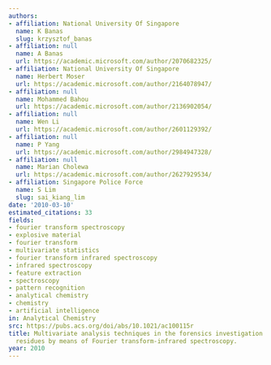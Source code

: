 ```yaml
---
authors:
- affiliation: National University Of Singapore
  name: K Banas
  slug: krzysztof_banas
- affiliation: null
  name: A Banas
  url: https://academic.microsoft.com/author/2070682325/
- affiliation: National University Of Singapore
  name: Herbert Moser
  url: https://academic.microsoft.com/author/2164078947/
- affiliation: null
  name: Mohammed Bahou
  url: https://academic.microsoft.com/author/2136902054/
- affiliation: null
  name: Wen Li
  url: https://academic.microsoft.com/author/2601129392/
- affiliation: null
  name: P Yang
  url: https://academic.microsoft.com/author/2984947328/
- affiliation: null
  name: Marian Cholewa
  url: https://academic.microsoft.com/author/2627929534/
- affiliation: Singapore Police Force
  name: S Lim
  slug: sai_kiang_lim
date: '2010-03-10'
estimated_citations: 33
fields:
- fourier transform spectroscopy
- explosive material
- fourier transform
- multivariate statistics
- fourier transform infrared spectroscopy
- infrared spectroscopy
- feature extraction
- spectroscopy
- pattern recognition
- analytical chemistry
- chemistry
- artificial intelligence
in: Analytical Chemistry
src: https://pubs.acs.org/doi/abs/10.1021/ac100115r
title: Multivariate analysis techniques in the forensics investigation of the postblast
  residues by means of Fourier transform-infrared spectroscopy.
year: 2010
---
```

